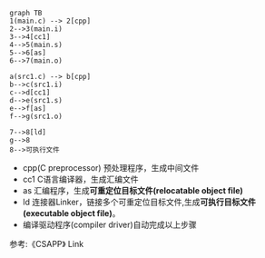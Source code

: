 ```
graph TB
1(main.c) --> 2[cpp]
2-->3(main.i)
3-->4[cc1]
4-->5(main.s)
5-->6[as]
6-->7(main.o)

a(src1.c) --> b[cpp]
b-->c(src1.i)
c-->d[cc1]
d-->e(src1.s)
e-->f[as]
f-->g(src1.o)

7-->8[ld]
g-->8
8-->可执行文件
```
* cpp(C preprocessor) 预处理程序，生成中间文件
* cc1 C语言编译器，生成汇编文件
* as 汇编程序，生成**可重定位目标文件(relocatable object file)**
* ld 连接器Linker，链接多个可重定位目标文件,生成**可执行目标文件(executable object file)**。
* 编译驱动程序(compiler driver)自动完成以上步骤

参考:《CSAPP》 Link